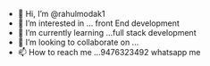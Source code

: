 - 👋 Hi, I’m @rahulmodak1
- 👀 I’m interested in ... front End development
- 🌱 I’m currently learning ...full stack development
- 💞️ I’m looking to collaborate on ...
- 📫 How to reach me ...9476323492 whatsapp me

<!---
rahulmodak1/rahulmodak1 is a ✨ special ✨ repository because its `README.md` (this file) appears on your GitHub profile.
You can click the Preview link to take a look at your changes.
--->
